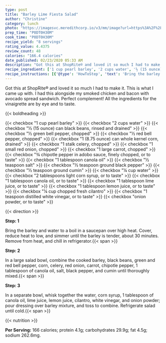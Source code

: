```yaml
---
type: post
title: "Barley Lime Fiesta Salad"
author: "Christine"
category: lunch
photo: "https://imagesvc.meredithcorp.io/v3/mm/image?url=https%3A%2F%2Fimages.media-allrecipes.com%2Fuserphotos%2F634911.jpg"
prep_time: "P0DT0H30M"
cook_time: "P0DT0H30M"
recipe_yield: "8 servings"
rating_value: 4.4375
review_count: 48
calories: "166.4 calories"
date_published: 02/23/2020 05:33 AM
description: "Got this at ShopRite® and loved it so much I had to make it. This is what I came up with. I had this alongside my smoked chicken and bacon with avocado spread sandwich. Perfect complement! All the ingredients for the vinaigrette are by eye and to taste."
recipe_ingredient: ['1 cup pearl barley', '2 cups water', '½ (15 ounce) can black beans, rinsed and drained', '½ green bell pepper, chopped', '½ red bell pepper, chopped', '1 (8.75 ounce) can whole kernel corn, drained', '1 stalk celery, chopped', '1 small red onion, chopped', '1 large carrot, chopped', '¾ chipotle pepper in adobo sauce, finely chopped, or to taste', '1 tablespoon canola oil', '½ teaspoon salt', '½ teaspoon ground black pepper', '½ teaspoon ground cumin', '¼ cup water', '2 tablespoons light corn syrup, or to taste', '1 tablespoon canola oil, or to taste', '1 tablespoon lime juice, or to taste', '1 tablespoon lemon juice, or to taste', '¼ cup chopped fresh cilantro', '1 teaspoon distilled white vinegar, or to taste', 'onion powder, or to taste']
recipe_instructions: [{'@type': 'HowToStep', 'text': 'Bring the barley and water to a boil in a saucepan over high heat. Cover, reduce heat to low, and simmer until the barley is tender, about 30 minutes. Remove from heat, and chill in refrigerator.\n'}, {'@type': 'HowToStep', 'text': 'In a large salad bowl, combine the cooked barley, black beans, green and red bell pepper, corn, celery, red onion, carrot, chipotle pepper, 1 tablespoon of canola oil, salt, black pepper, and cumin until thoroughly mixed.\n'}, {'@type': 'HowToStep', 'text': 'In a separate bowl, whisk together the water, corn syrup, 1 tablespoon of canola oil, lime juice, lemon juice, cilantro, white vinegar, and onion powder; pour dressing over barley mixture, and toss to combine. Refrigerate salad until cold.\n'}]
---
```


Got this at ShopRite® and loved it so much I had to make it. This is what I came up with. I had this alongside my smoked chicken and bacon with avocado spread sandwich. Perfect complement! All the ingredients for the vinaigrette are by eye and to taste. 

{{< boldheading >}}

{{< checkbox "1 cup pearl barley" >}}
{{< checkbox "2 cups water" >}}
{{< checkbox "½ (15 ounce) can black beans, rinsed and drained" >}}
{{< checkbox "½  green bell pepper, chopped" >}}
{{< checkbox "½  red bell pepper, chopped" >}}
{{< checkbox "1 (8.75 ounce) can whole kernel corn, drained" >}}
{{< checkbox "1 stalk celery, chopped" >}}
{{< checkbox "1 small red onion, chopped" >}}
{{< checkbox "1 large carrot, chopped" >}}
{{< checkbox "¾  chipotle pepper in adobo sauce, finely chopped, or to taste" >}}
{{< checkbox "1 tablespoon canola oil" >}}
{{< checkbox "½ teaspoon salt" >}}
{{< checkbox "½ teaspoon ground black pepper" >}}
{{< checkbox "½ teaspoon ground cumin" >}}
{{< checkbox "¼ cup water" >}}
{{< checkbox "2 tablespoons light corn syrup, or to taste" >}}
{{< checkbox "1 tablespoon canola oil, or to taste" >}}
{{< checkbox "1 tablespoon lime juice, or to taste" >}}
{{< checkbox "1 tablespoon lemon juice, or to taste" >}}
{{< checkbox "¼ cup chopped fresh cilantro" >}}
{{< checkbox "1 teaspoon distilled white vinegar, or to taste" >}}
{{< checkbox "onion powder, or to taste" >}}


{{< direction >}}

**Step: 1**

Bring the barley and water to a boil in a saucepan over high heat. Cover, reduce heat to low, and simmer until the barley is tender, about 30 minutes. Remove from heat, and chill in refrigerator.{{< span >}}

**Step: 2**

In a large salad bowl, combine the cooked barley, black beans, green and red bell pepper, corn, celery, red onion, carrot, chipotle pepper, 1 tablespoon of canola oil, salt, black pepper, and cumin until thoroughly mixed.{{< span >}}

**Step: 3**

In a separate bowl, whisk together the water, corn syrup, 1 tablespoon of canola oil, lime juice, lemon juice, cilantro, white vinegar, and onion powder; pour dressing over barley mixture, and toss to combine. Refrigerate salad until cold.{{< span >}}

{{< nutrition >}}

**Per Serving:** 166 calories; protein 4.1g; carbohydrates 29.9g; fat 4.5g; sodium 262.6mg.